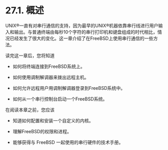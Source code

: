 # 27.1. 概述

UNIX®一直有对串行通信的支持，因为最早的UNIX®机器依靠串行线进行用户输入和输出。与普通终端由每秒10个字符的串行打印机和键盘组成的时代相比，情况已经发生了很大的变化。这一章介绍了在FreeBSD上使用串行通信的一些方法。

读完这一章后，您将知道

- 如何将终端连接到FreeBSD系统上。
  
- 如何使用调制解调器来拨出远程主机。
  
- 如何允许远程用户用调制解调器登录到FreeBSD系统中。
  
- 如何从一个串行控制台启动一个FreeBSD系统。

在阅读本章之前，您应该

- 知道如何配置和安装一个自定义的内核。
  
- 理解FreeBSD的权限和进程。
  
- 能够获得与 FreeBSD 一起使用的串行硬件的技术手册。